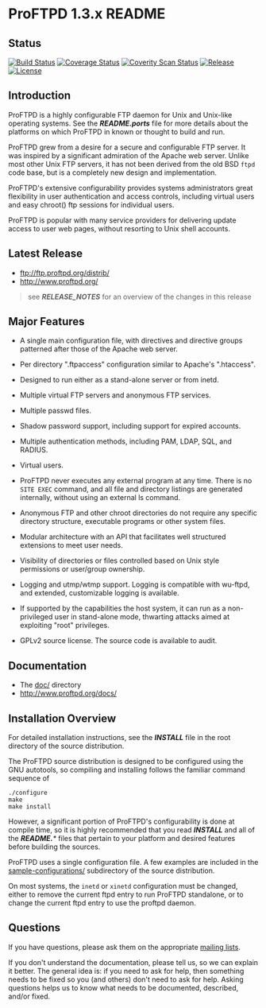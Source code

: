 ProFTPD 1.3.x README
==================

Status
------
[![Build Status](https://travis-ci.org/proftpd/proftpd.svg?branch=master)](https://travis-ci.org/proftpd/proftpd)
[![Coverage Status](https://coveralls.io/repos/proftpd/proftpd/badge.svg?branch=master&service=github)](https://coveralls.io/github/proftpd/proftpd?branch=master)
[![Coverity Scan Status](https://scan.coverity.com/projects/198/badge.svg)](https://scan.coverity.com/projects/198)
[![Release](https://img.shields.io/badge/release-1.3.5a-brightgreen.svg)](https://github.com/proftpd/proftpd/releases/latest)
[![License](https://img.shields.io/badge/license-GPL-brightgreen.svg)](https://img.shields.io/badge/license-GPL-brightgreen.svg)

Introduction
------------

ProFTPD is a highly configurable FTP daemon for Unix and Unix-like
operating systems.  See the _**README.ports**_ file for more details about
the platforms on which ProFTPD in known or thought to build and run.

ProFTPD grew from a desire for a secure and configurable FTP server.
It was inspired by a significant admiration of the Apache web server.
Unlike most other Unix FTP servers, it has not been derived from the old
BSD `ftpd` code base, but is a completely new design and implementation.

ProFTPD's extensive configurability provides systems administrators great
flexibility in user authentication and access controls, including virtual
users and easy chroot() ftp sessions for individual users.

ProFTPD is popular with many service providers for delivering update
access to user web pages, without resorting to Unix shell accounts.

Latest Release
--------------

- ftp://ftp.proftpd.org/distrib/
- http://www.proftpd.org/

>see _**RELEASE_NOTES**_ for an overview of the changes in this release

Major Features
--------------

- A single main configuration file, with directives and directive groups patterned after those of the Apache web server. 

- Per directory ".ftpaccess" configuration similar to Apache's ".htaccess". 

- Designed to run either as a stand-alone server or from inetd.

- Multiple virtual FTP servers and anonymous FTP services. 

- Multiple passwd files.

- Shadow password support, including support for expired accounts.

- Multiple authentication methods, including PAM, LDAP, SQL, and RADIUS.

- Virtual users.

- ProFTPD never executes any external program at any time. There is no `SITE EXEC` command, and all file and directory listings are generated internally, without using an external ls command.

- Anonymous FTP and other chroot directories do not require any specific directory structure, executable programs or other system files. 

- Modular architecture with an API that facilitates well structured extensions to meet user needs.

- Visibility of directories or files controlled based on Unix style permissions or user/group ownership. 

- Logging and utmp/wtmp support.  Logging is compatible with wu-ftpd, and extended, customizable logging is available.

- If supported by the capabilities the host system, it can run as a non-privileged user in stand-alone mode, thwarting attacks aimed at exploiting "root" privileges.

- GPLv2 source license.  The source code is available to audit.

Documentation
-------------

- The [doc/](doc/) directory
- http://www.proftpd.org/docs/

Installation Overview
---------------------

For detailed installation instructions, see the _**INSTALL**_ file in the root directory of the source distribution.

The ProFTPD source distribution is designed to be configured using the GNU autotools, so compiling and installing follows the familiar command sequence of

    ./configure
    make
    make install

However, a significant portion of ProFTPD's configurability is done at compile time, so it is highly recommended that you read _**INSTALL**_ and all of the _**README.***_ files that pertain to your platform and desired features before building the sources.

ProFTPD uses a single configuration file.  A few examples are included in the [sample-configurations/](sample-configurations/) subdirectory of the source distribution.

On most systems, the `inetd` or `xinetd` configuration must be changed, either to remove the current ftpd entry to run ProFTPD standalone, or to change the current ftpd entry to use the proftpd daemon.

Questions
---------

If you have questions, please ask them on the appropriate [mailing lists](http://www.proftpd.org/lists.html).

If you don't understand the documentation, please tell us, so we can explain it better.  The general idea is: if you need to ask for help, then something needs to be fixed so you (and others) don't need to ask for help.  Asking questions helps us to know what needs to be documented, described, and/or fixed.

